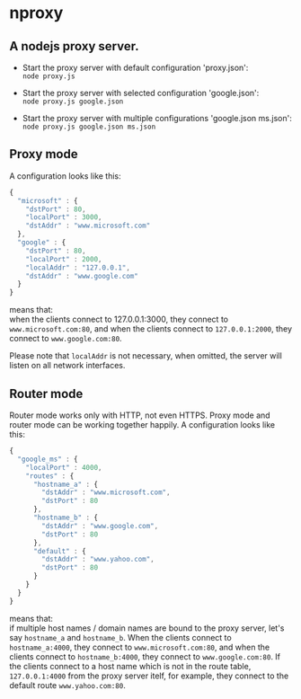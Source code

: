 nproxy
======

A nodejs proxy server.
------

* Start the proxy server with default configuration 'proxy.json':  
`node proxy.js`

* Start the proxy server with selected configuration 'google.json':  
`node proxy.js google.json`

* Start the proxy server with multiple configurations 'google.json ms.json':  
`node proxy.js google.json ms.json`

Proxy mode
------
A configuration looks like this:
```js
{
  "microsoft" : {
    "dstPort" : 80,
    "localPort" : 3000,
    "dstAddr" : "www.microsoft.com"
  },
  "google" : {
    "dstPort" : 80,
    "localPort" : 2000,
    "localAddr" : "127.0.0.1",
    "dstAddr" : "www.google.com"
  }
}
```
means that:  
when the clients connect to 127.0.0.1:3000, they connect to `www.microsoft.com:80`, and when the clients connect to `127.0.0.1:2000`, they connect to `www.google.com:80`.

Please note that `localAddr` is not necessary, when omitted, the server will listen on all network interfaces.

Router mode
------
Router mode works only with HTTP, not even HTTPS. Proxy mode and router mode can be working together happily.
A configuration looks like this:
```js
{
  "google_ms" : {
    "localPort" : 4000,
    "routes" : {
      "hostname_a" : {
        "dstAddr" : "www.microsoft.com",
        "dstPort" : 80
      },
      "hostname_b" : {
        "dstAddr" : "www.google.com",
        "dstPort" : 80
      },
      "default" : {
        "dstAddr" : "www.yahoo.com",
        "dstPort" : 80
      }
    }
  }
}
```
means that:  
if multiple host names / domain names are bound to the proxy server, let's say `hostname_a` and `hostname_b`. When the clients connect to `hostname_a:4000`, they connect to `www.microsoft.com:80`, and when the clients connect to `hostname_b:4000`, they connect to `www.google.com:80`. If the clients connect to a host name which is not in the route table, `127.0.0.1:4000` from the proxy server itelf, for example, they connect to the default route `www.yahoo.com:80`.